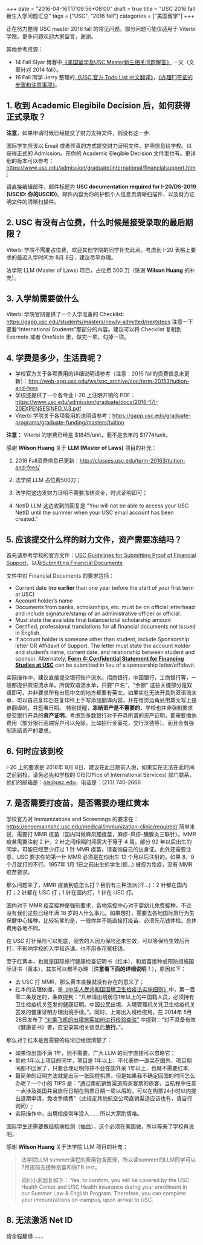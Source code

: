 +++
date = "2016-04-16T17:09:56+08:00"
draft = true
title = "USC 2016 fall 新生入学问题汇总"
tags = ["USC", "2016 fall"]
categories = ["美国留学"]
+++

正在努力整理 USC master 2016 fall 的常见问题。部分问题可能仅适用于 Viterbi 学院。更多问题欢迎大家留言，谢谢。

其他参考资源：

* 14 Fall Slyar 博客中[《美国留学及USC Master新生相关问题解答》](https://www.slyar.com/blog/usc-question-answer.html) 一文（文章针对 2014 fall）。
* 16 Fall 同学 Jerry 整理的[《USC 官方 Todo List 中文翻译》](https://github.com/hot13399/USC_CS_MS/blob/master/USC_ToDo_List.md)，[《办理F1签证的步骤和注意事项》](https://github.com/hot13399/USC_CS_MS/blob/master/HowToVisa.md)。


## 1. 收到 Academic Elegibile Decision 后，如何获得正式录取？

**注意**，如果申请时候已经提交了财力支持文件，则没有这一步.

国际学生应该以 Email 或者传真的方式提交财力证明文件、护照信息给学校。以获得正式的 Admission。在你的 Academic Elegible Decision 文件里也有。更详细的版本可以参考：https://www.usc.edu/admission/graduate/international/financialsupport.html

请直接编辑邮件，邮件标题为 **USC documentation required for I-20/DS-2019 (USCID: 你的USCID)**。邮件内容为你的护照个人信息页清晰扫描件，以及财力证明文件的清晰扫描件。

## 2. USC 有没有占位费，什么时候是接受录取的最后期限？
Viterbi 学院不需要占位费，欢迎其他学院的同学补充此点。考虑到 I-20 表格上要求的最迟入学时间为 8月 8日，建议尽早办理。

法学院 LLM (Master of Laws) 项目，占位费 500 刀（感谢 **Wilson Huang** 的补充）。

## 3. 入学前需要做什么
Viterbi 学院官网提供了一个入学准备的 Checklist: https://gapp.usc.edu/students/masters/newly-admitted/nextsteps 注意一下要看“International Students”那部分的内容。建议可以将 Checklist 复制到 Evernote 或者 OneNote 里，做完一项，勾掉一项。

## 4. 学费是多少，生活费呢？

* 学校官方关于各项费用的详细说明请参考（注意：2016 fall的资费信息未更新）：http://web-app.usc.edu/ws/soc_archive/soc/term-20153/tuition-and-fees 
* 学校还提供了一个各专业 I-20 上注明开销的 PDF：https://www.usc.edu/admission/graduate/docs/2016-17I-20EXPENSESINFO_V.3.pdf
* Viterbi 学院关于各项费用的说明请参考：https://gapp.usc.edu/graduate-programs/graduate-funding/masters/tuition

**注意：** Viterbi 的学费已经是 $1845/unit，而不是去年的 $1774/unit。

感谢 **Wilson Huang** 关于 **LLM (Master of Laws)** 项目的补充：

1. 2016 Fall资费信息已更新：http://classes.usc.edu/term-20163/tuition-and-fees/ 

2. 法学院 LLM 占位费500刀； 

3. 法学院这边发财力证明不需要冻结资金，时点证明即可；

4. NetID LLM 这边收到的回复是 "You will not be able to access your USC NetID until the summer when your USC email account has been created."


## 5. 应该提交什么样的财力文件，资产需要冻结吗？
首先请参考学校的官方文件：[USC Guidelines for Submitting Proof of Financial Support](https://www.usc.edu/admission/graduate/docs/GuidelinesforSubmittingProofofFinancialSupport.pdf)，以及[Submitting Financial Documents](https://www.usc.edu/admission/graduate/international/financialsupport.html)

文件中对 Financial Documents 的要求包括：

* Current date (**no earlier** than one year before the start of your first term at USC)
* Account holder’s name
* Documents from banks, scholarships, etc. must be on official letterhead and include signature/stamp of an administrative
officer or official.
* Must state the available final balance/total scholarship amount
* Certified, professional translations for all financial documents not issued in English.
* If account holder is someone other than student, include Sponsorship letter OR Affidavit of Support. The letter must state the account holder and student’s name, current date, and relationship between student and sponsor. Alternately, [**Form 4: Confidential Statement for Financing Studies at USC**](https://www.usc.edu/admission/graduate/docs/11_Form4_2.pdf) can be submitted in lieu of a sponsorship letter/affidavit.

实际操作中，建议直接提交银行账户流水。招商银行，中国银行，工商银行等，一般都提供双语流水单。所谓双语流水单，只要"户名"，"余额" 这些关键部分是双语即可，并非要求所有出现中文的地方都要有英文。如果实在无法开具到双语流水单，可以自己复印后在复印件上手写添加翻译内容，并在每页边角处用英文写上是谁翻译的，并签署日期。
特别提醒，**冻结资产是不需要的**，学校也并非强制要求提交银行开具的**资产证明**，考虑到多数银行对于开具所谓的资产证明，都需要缴纳费用（部分银行高端客户可以免除，比如招行金葵花，交行沃德等）。而且会有强制冻结资产的要求。

## 6. 何时应该到校
I-20 上的要求是 2016年 8月 8日，建议在此日期前入境，如果实在无法在此时间之前到校，请务必先和学校的 OIS(Office of International Services) 部门联系，他们的邮箱是：ois@usc.edu，电话是：(213) 740-2666

## 7. 是否需要打疫苗，是否需要办理红黄本
学校官方对 Immunizations and Screenings 的要求在：https://engemannshc.usc.edu/medical/immunization-clinic/required/
简单来说，需要打 MMR 疫苗（国内叫做麻风腮疫苗，麻疹-风疹-胰腺炎三联针）。MMR 疫苗需要注射 2 针，2 针之间相隔时间需大于等于 4 周。部分 92 年以后出生的同学，可能已经至少打过 1 针 MMR 疫苗，请查询自己的出身证。此外还需要注意，USC 要求你的第一针 MMR 必须是在你出生 12 个月以后注射的，如果 8，9 个月就打的不行。1957年 1月 1日之前出生的学生(额...) 被视为免疫，没有 MMR 疫苗要求。

那么问题来了，MMR 疫苗到底怎么打？目前有三种流派(汗...)：2 针都在国内打；2 针都在 USC 打；1 针在国内打，1 针在 USC 打。

国内对于 MMR 疫苗接种是强制要求，各地疾控中心对于婴幼儿免费接种，不过没有我们这些已经年满 18 岁的人什么事儿。如果想打，需要去各地国际旅行为生保健中心接种，比较坑爹的是，一般你并不能直接打疫苗，必须先花钱体检。总体费用各地不同。

在 USC 打针保险可以兜底，刚去的人因为保险还未生效，可以等保险生效后再打，不影响学校的入学和选课。也不用多花冤枉钱。

至于红黄本，也就是国际旅行健康检查证明书（红本），和疫苗接种或预防措施国际证书（黄本），其实可以都不办理（**注意看下面的详细说明！**），原因如下：

* 去 USC 打 MMR，那么黄本直接就没有存在的意义了；
* 红本的法理依据，是[《中华人民共和国国境卫生检疫法实施细则》](http://www.gov.cn/flfg/2010-04/27/content_1594506.htm)中，第一百零二条规定的，条款提到：“凡申请出境居住1年以上的中国籍人员，必须持有卫生检疫机关签发的健康证明。中国公民出境、入境管理机关凭卫生检疫机关签发的健康证明办理出境手续。”。同时，上海出入境检疫局，在 2014年 5月 26日发布了 [“对乘飞机的出境旅客如何进行检验查验”](http://www.shciq.gov.cn/tslm/wsjg_1057/cjwt_1059/201405/t20140526_33352.shtml) 中提到：“对不具备有效《健康证书》者，应记录其相关信息后**放行**。”。

那么对于红本是否需要的结论已经很清楚了：
* 如果你出国不满 1年，则不需要。广大 LLM 的同学直接可以忽略它；
* 其他 1年以上项目的同学，项目是 1年以上，不代表你一直呆在国外，项目期间都不回家了，只要合理证明你并不会在国外呆 1年以上，也就不需要红本;
* 最简单的证明方法就是出示一张回程机票。但是如果我不确定回国的时间怎么办呢？一个小的 TIPS 是："通过南航销售渠道购买客票的旅客，当航程中任意一点涉及美国并且旅行日期在购票日期一周以后的，可以在购票24小时以内提出退票申请，免收手续费"（此规定其他航空公司直销渠道应该也有，请自行询问）;
* 实际操作中，出境检疫常年没人…… 所以大家酌情咯。

国际学生还需要做结核病检测（抽血），这个必须在美国做，所以等来了学校再说吧。

感谢 **Wilson Huang** 关于法学院 LLM 项目的补充：

> 法学院LLM summer课程的费用包含医保，所以读summer的LLM同学可以7月提前去接种疫苗和做TB test。
> 
> 询问小米回复如下：
> Yes, to confirm, you will be covered by the USC Health Center and USC Health insurance during your enrollment in our Summer Law & English Program.
Therefore, you can complete your immunizations on-campus, upon arrival to USC.

## 8. 无法激活 Net ID
请全程翻墙 ……